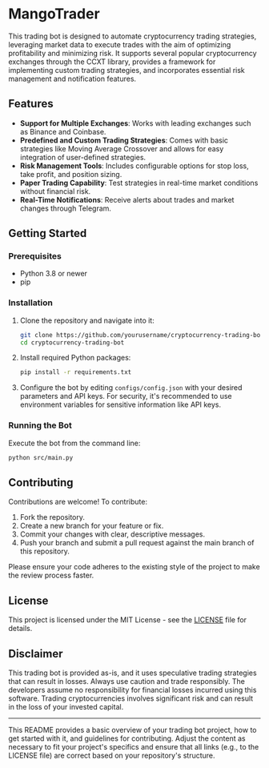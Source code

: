 # MangoTrader

This trading bot is designed to automate cryptocurrency trading strategies, leveraging market data to execute trades with the aim of optimizing profitability and minimizing risk. It supports several popular cryptocurrency exchanges through the CCXT library, provides a framework for implementing custom trading strategies, and incorporates essential risk management and notification features.

## Features

- **Support for Multiple Exchanges**: Works with leading exchanges such as Binance and Coinbase.
- **Predefined and Custom Trading Strategies**: Comes with basic strategies like Moving Average Crossover and allows for easy integration of user-defined strategies.
- **Risk Management Tools**: Includes configurable options for stop loss, take profit, and position sizing.
- **Paper Trading Capability**: Test strategies in real-time market conditions without financial risk.
- **Real-Time Notifications**: Receive alerts about trades and market changes through Telegram.

## Getting Started

### Prerequisites

- Python 3.8 or newer
- pip

### Installation

1. Clone the repository and navigate into it:
   ```sh
   git clone https://github.com/yourusername/cryptocurrency-trading-bot.git
   cd cryptocurrency-trading-bot
   ```

2. Install required Python packages:
   ```sh
   pip install -r requirements.txt
   ```

3. Configure the bot by editing `configs/config.json` with your desired parameters and API keys. For security, it's recommended to use environment variables for sensitive information like API keys.

### Running the Bot

Execute the bot from the command line:
```sh
python src/main.py
```

## Contributing

Contributions are welcome! To contribute:

1. Fork the repository.
2. Create a new branch for your feature or fix.
3. Commit your changes with clear, descriptive messages.
4. Push your branch and submit a pull request against the main branch of this repository.

Please ensure your code adheres to the existing style of the project to make the review process faster.

## License

This project is licensed under the MIT License - see the [LICENSE](LICENSE) file for details.

## Disclaimer

This trading bot is provided as-is, and it uses speculative trading strategies that can result in losses. Always use caution and trade responsibly. The developers assume no responsibility for financial losses incurred using this software. Trading cryptocurrencies involves significant risk and can result in the loss of your invested capital.

---

This README provides a basic overview of your trading bot project, how to get started with it, and guidelines for contributing. Adjust the content as necessary to fit your project's specifics and ensure that all links (e.g., to the LICENSE file) are correct based on your repository's structure.
